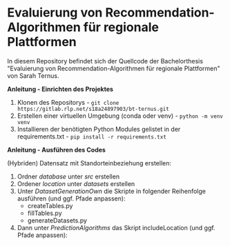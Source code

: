 # Evaluierung von Recommendation-Algorithmen für regionale Plattformen

In diesem Repository befindet sich der Quellcode der Bachelorthesis "Evaluierung von Recommendation-Algorithmen für regionale Plattformen" von Sarah Ternus. 

**Anleitung - Einrichten des Projektes**

1. Klonen des Repositorys - `git clone https://gitlab.rlp.net/s18a24897903/bt-ternus.git`
2. Erstellen einer virtuellen Umgebung (conda oder venv) - `python -m venv venv` 
3. Installieren der benötigten Python Modules gelistet in der requirements.txt - `pip install -r requirements.txt`

**Anleitung - Ausführen des Codes**

(Hybriden) Datensatz mit Standorteinbeziehung erstellen:
1. Ordner _database_ unter _src_ erstellen
2. Ordener _location_ unter _datasets_ erstellen
3. Unter _DatasetGenerationOwn_ die Skripte in folgender Reihenfolge ausführen (und ggf. Pfade anpassen):
    - createTables.py
    - fillTables.py
    - generateDatasets.py
4. Dann unter _PredictionAlgorithms_ das Skript includeLocation (und ggf. Pfade anpassen): 



